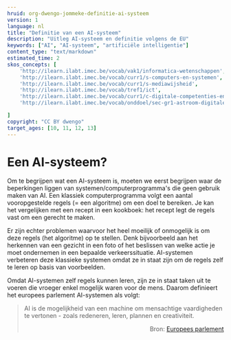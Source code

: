 ```yaml
---
hruid: org-dwengo-jommeke-definitie-ai-systeem
version: 1
language: nl
title: "Definitie van een AI-systeem"
description: "Uitleg AI-systeem en definitie volgens de EU"
keywords: ["AI", "AI-systeem", "artificiële intelligentie"]
content_type: "text/markdown"
estimated_time: 2
skos_concepts: [
    'http://ilearn.ilabt.imec.be/vocab/vak1/informatica-wetenschappen', 
    'http://ilearn.ilabt.imec.be/vocab/curr1/s-computers-en-systemen',
    'http://ilearn.ilabt.imec.be/vocab/curr1/s-mediawijsheid',
    'http://ilearn.ilabt.imec.be/vocab/tref1/ict',
    'http://ilearn.ilabt.imec.be/vocab/curr1/c-digitale-competenties-en-mediawijsheid',
    'http://ilearn.ilabt.imec.be/vocab/onddoel/sec-gr1-astroom-digitale-competenties-en-mediawijsheid-4.5',

]
copyright: "CC BY dwengo"
target_ages: [10, 11, 12, 13]
---
```



Een AI-systeem?
===============
Om te begrijpen wat een AI-systeem is, moeten we eerst begrijpen waar de beperkingen liggen van systemen/computerprogramma's die geen gebruik maken van AI. Een klassiek computerprogramma volgt een aantal vooropgestelde regels (= een algoritme) om een doel te bereiken. Je kan het vergelijken met een recept in een kookboek: het recept legt de regels vast om een gerecht te maken. 

Er zijn echter problemen waarvoor het heel moeilijk of onmogelijk is om deze regels (het algoritme) op te stellen. Denk bijvoorbeeld aan het herkennen van een gezicht in een foto of het beslissen van welke actie je moet ondernemen in een bepaalde verkeerssituatie. AI-systemen verbeteren deze klassieke systemen omdat ze in staat zijn om de regels zelf te leren op basis van voorbeelden.  

Omdat AI-systemen zelf regels kunnen leren, zijn ze in staat taken uit te voeren die vroeger enkel mogelijk waren voor de mens. Daarom definieert het europees parlement AI-systemen als volgt:

> AI is de mogelijkheid van een machine om mensachtige vaardigheden te vertonen - zoals redeneren, leren, plannen en creativiteit. <div style="text-align: right">Bron: [Europees parlement](https://www.europarl.europa.eu/news/nl/headlines/society/20200827STO85804/wat-is-artificiele-intelligentie-en-hoe-wordt-het-gebruikt#:~:text=AI%20is%20de%20mogelijkheid%20van,%2C%20leren%2C%20plannen%20en%20creativiteit.&text=AI%2Dsystemen%20zijn%20in%20staat,analyseren%20en%20autonoom%20te%20werken)</div>
